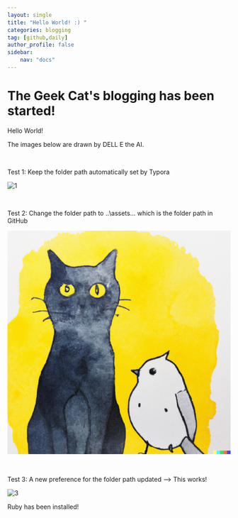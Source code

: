 ```yaml
---
layout: single
title: "Hello World! :) "
categories: blogging
tag: [github,daily]
author_profile: false
sidebar:
    nav: "docs"
---
```


# The Geek Cat's blogging has been started!



Hello World!



The images below are drawn by DELL E the AI.

<br />

Test 1: Keep the folder path automatically set by Typora

![1](D:\GitHub\Blog\assets\images\1.png)

<br />

Test 2: Change the folder path to ..\assets\... which is the folder path in GitHub

![2](..\assets\images\2.png)



<br />

Test 3: A new preference for the folder path updated --> This works!

![3]({{site.url}}/assets/images/2023-04-12-first/3.png)









Ruby has been installed!